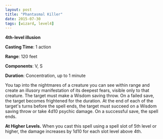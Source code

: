 ```yaml
---
layout: post
title: "Phantasmal Killer"
date: 2015-07-30
tags: [wizard, level4]
---
```


**4th-level illusion**

**Casting Time**: 1 action

**Range**: 120 feet

**Components**: V, S

**Duration**: Concentration, up to 1 minute

You tap into the nightmares of a creature you can see within range and create an illusory manifestation of its deepest fears, visible only to that creature. The target must make a Wisdom saving throw. On a failed save, the target becomes frightened for the duration. At the end of each of the target's turns before the spell ends, the target must succeed on a Wisdom saving throw or take 4d10 psychic damage. On a successful save, the spell ends. 

**At Higher Levels.** When you cast this spell using a spell slot of 5th level or higher, the damage increases by 1d10 for each slot level above 4th.
